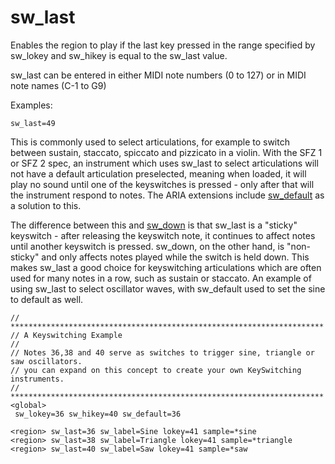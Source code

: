 # sw_last

Enables the region to play if the last key pressed in the range specified by
sw_lokey and sw_hikey is equal to the sw_last value.

sw_last can be entered in either MIDI note numbers (0 to 127) or in MIDI note
names (C-1 to G9)

Examples:

```
sw_last=49
```

This is commonly used to select articulations, for example to switch between
sustain, staccato, spiccato and pizzicato in a violin. With the SFZ 1 or SFZ 2
spec, an instrument which uses sw_last to select articulations will not have a
default articulation preselected, meaning when loaded, it will play no sound
until one of the keyswitches is pressed - only after that will the instrument
respond to notes. The ARIA extensions include [sw_default](/opcodes/sfz_1/sw_default)
as a solution to this.

The difference between this and [sw_down](/opcodes/sfz_1/sw_down) is that sw_last
is a "sticky" keyswitch - after releasing the keyswitch note, it continues to
affect notes until another keyswitch is pressed. sw_down, on the other hand, is
"non-sticky" and only affects notes played while the switch is held down. This
makes sw_last a good choice for keyswitching articulations which are often used
for many notes in a row, such as sustain or staccato.
An example of using sw_last to select oscillator waves, with sw_default used to
set the sine to default as well.

```
// **********************************************************************
// A Keyswitching Example
// 
// Notes 36,38 and 40 serve as switches to trigger sine, triangle or saw oscillators.
// you can expand on this concept to create your own KeySwitching instruments.
// **********************************************************************
<global>
 sw_lokey=36 sw_hikey=40 sw_default=36
 
<region> sw_last=36 sw_label=Sine lokey=41 sample=*sine 
<region> sw_last=38 sw_label=Triangle lokey=41 sample=*triangle
<region> sw_last=40 sw_label=Saw lokey=41 sample=*saw
```
